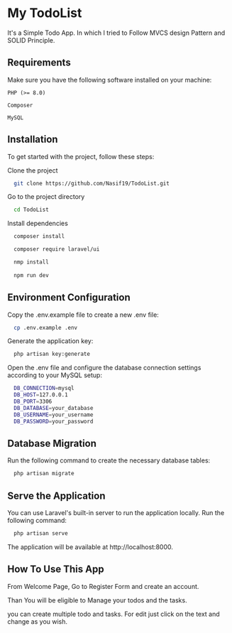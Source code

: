 
# My TodoList

It's a Simple Todo App. In which I tried to Follow MVCS design Pattern and SOLID Principle.


## Requirements

Make sure you have the following software installed on your machine:

`PHP (>= 8.0)`

`Composer`

`MySQL`
## Installation

To get started with the project, follow these steps:

Clone the project

```bash
  git clone https://github.com/Nasif19/TodoList.git
```

Go to the project directory

```bash
  cd TodoList
```

Install dependencies

```bash
  composer install

  composer require laravel/ui

  nmp install
  
  npm run dev
```


## Environment Configuration

Copy the .env.example file to create a new .env file:

```bash
  cp .env.example .env
```
Generate the application key:

```bash
  php artisan key:generate
```

Open the .env file and configure the database connection settings according to your MySQL setup:

```bash
  DB_CONNECTION=mysql
  DB_HOST=127.0.0.1
  DB_PORT=3306
  DB_DATABASE=your_database
  DB_USERNAME=your_username
  DB_PASSWORD=your_password
```
## Database Migration
Run the following command to create the necessary database tables:
```bash
  php artisan migrate
```
## Serve the Application

You can use Laravel's built-in server to run the application locally. Run the following command:

```bash
  php artisan serve
```
The application will be available at http://localhost:8000.
## How To Use This App

From Welcome Page, Go to Register Form and create an account.

Than You will be eligible to Manage your todos and the tasks.

you can create multiple todo and tasks.
For edit just click on the text and change as you wish.
